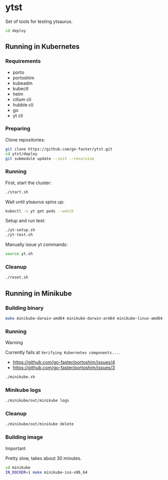 # ytst

Set of tools for testing ytsaurus.

```bash
cd deploy
```

## Running in Kubernetes

### Requirements

- porto
- portoshim
- kubeadm
- kubectl
- helm
- cilium cli
- hubble cli
- go
- yt cli

### Preparing

Clone repositories:

```bash
git clone https://github.com/go-faster/ytst.git
cd ytst/deploy
git submodule update --init --recursive
```

### Running

First, start the cluster:
```bash
./start.sh
```

Wait until ytsaurus spins up:
```bash
kubectl -n yt get pods --watch
```

Setup and run test:
```bash
./yt-setup.sh
./yt-test.sh
```

Manually issue yt commands:
```bash
source yt.sh
```

### Cleanup

```bash
./reset.sh
```

## Running in Minikube

### Building binary

```bash
make minikube-darwin-amd64 minikube-darwin-arm64 minikube-linux-amd64
```

### Running

> [!WARNING]
> Currently fails at `Verifying Kubernetes components...`.
> - https://github.com/go-faster/portoshim/issues/4
> - https://github.com/go-faster/portoshim/issues/3

```bash
./minikube.sh
```

### Minikube logs

```bash
./minikube/out/minikube logs
```

### Cleanup

```bash
./minikube/out/minikube delete
```

### Building image

> [!IMPORTANT]
> Pretty slow, takes about 30 minutes.

```bash
cd minikube
IN_DOCKER=1 make minikube-iso-x86_64
```
